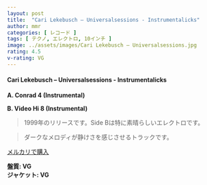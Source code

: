 ```yaml
---
layout: post
title:  "Cari Lekebusch – Universalsessions - Instrumentalicks"
author: mmr
categories: [ レコード ]
tags: [ テクノ, エレクトロ, 10インチ ]
image: ../assets/images/Cari Lekebusch – Universalsessions.jpg
rating: 4.5
v-rating: VG
---
```


#### Cari Lekebusch – Universalsessions - Instrumentalicks

**A. Conrad 4 (Instrumental)**

**B. Video Hi 8 (Instrumental)**

> 1999年のリリースです。Side Bは特に素晴らしいエレクトロです。

> ダークなメロディが静けさを感じさせるトラックです。



[メルカリで購入](https://jp.mercari.com/item/m21088903450)


<div class="mt-4 mb-4 d-flex align-items-center">
<strong class="mr-1">盤質: VG</strong>
</div>
<div class="mt-4 mb-4 d-flex align-items-center">
<strong class="mr-1">ジャケット: VG</strong>
</div>